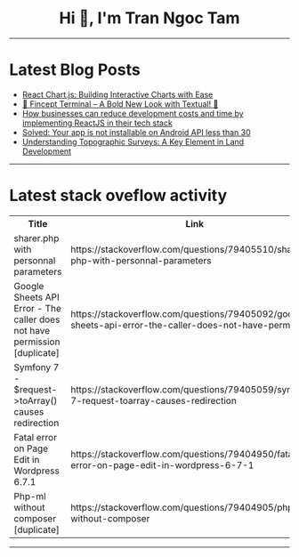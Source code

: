 <h1 align="center">Hi 👋, I'm Tran Ngoc Tam</h1>

---

# Latest Blog Posts 
<!-- BLOG-POST-LIST:START -->
- [React Chart.js: Building Interactive Charts with Ease](https://dev.to/maulikpaghdal/react-chartjs-building-interactive-charts-with-ease-4ggm)
- [🚀 Fincept Terminal – A Bold New Look with Textual! 🎨](https://dev.to/jaimin_patel_18d43f77f1b5/fincept-terminal-a-bold-new-look-with-textual-2f8j)
- [How businesses can reduce development costs and time by implementing ReactJS in their tech stack](https://dev.to/marufhossain/how-businesses-can-reduce-development-costs-and-time-by-implementing-reactjs-in-their-tech-stack-e9h)
- [Solved: Your app is not installable on Android API less than 30](https://dev.to/nour_abdou/solved-your-app-is-not-installable-on-android-api-less-than-30-18f7)
- [Understanding Topographic Surveys: A Key Element in Land Development](https://dev.to/360landsurveyingltd/understanding-topographic-surveys-a-key-element-in-land-development-90o)
<!-- BLOG-POST-LIST:END -->

---

# Latest stack oveflow activity
<table>
  <tr><th>Title</th><th>Link</th></tr>
  <!-- STACKOVERFLOW:START --><tr><td>sharer.php with personnal parameters</td><td>https://stackoverflow.com/questions/79405510/sharer-php-with-personnal-parameters</td></tr><tr><td>Google Sheets API Error - The caller does not have permission [duplicate]</td><td>https://stackoverflow.com/questions/79405092/google-sheets-api-error-the-caller-does-not-have-permission</td></tr><tr><td>Symfony 7 - $request-&gt;toArray&lpar;&rpar; causes redirection</td><td>https://stackoverflow.com/questions/79405059/symfony-7-request-toarray-causes-redirection</td></tr><tr><td>Fatal error on Page Edit in Wordpress 6.7.1</td><td>https://stackoverflow.com/questions/79404950/fatal-error-on-page-edit-in-wordpress-6-7-1</td></tr><tr><td>Php-ml without composer [duplicate]</td><td>https://stackoverflow.com/questions/79404905/php-ml-without-composer</td></tr><!-- STACKOVERFLOW:END -->
</table>

---


